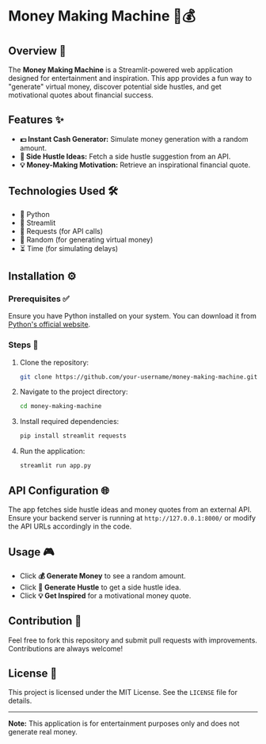 # Money Making Machine 🚀💰

## Overview 📌
The **Money Making Machine** is a Streamlit-powered web application designed for entertainment and inspiration. This app provides a fun way to "generate" virtual money, discover potential side hustles, and get motivational quotes about financial success.

## Features ✨
- **💵 Instant Cash Generator:** Simulate money generation with a random amount.
- **💼 Side Hustle Ideas:** Fetch a side hustle suggestion from an API.
- **💡 Money-Making Motivation:** Retrieve an inspirational financial quote.

## Technologies Used 🛠️
- 🐍 Python
- 🎨 Streamlit
- 🔗 Requests (for API calls)
- 🎲 Random (for generating virtual money)
- ⏳ Time (for simulating delays)

## Installation ⚙️
### Prerequisites ✅
Ensure you have Python installed on your system. You can download it from [Python's official website](https://www.python.org/downloads/).

### Steps 📌
1. Clone the repository:
   ```sh
   git clone https://github.com/your-username/money-making-machine.git
   ```
2. Navigate to the project directory:
   ```sh
   cd money-making-machine
   ```
3. Install required dependencies:
   ```sh
   pip install streamlit requests
   ```
4. Run the application:
   ```sh
   streamlit run app.py
   ```

## API Configuration 🌐
The app fetches side hustle ideas and money quotes from an external API. Ensure your backend server is running at `http://127.0.0.1:8000/` or modify the API URLs accordingly in the code.

## Usage 🎮
- Click **💰 Generate Money** to see a random amount.
- Click **🚀 Generate Hustle** to get a side hustle idea.
- Click **💡 Get Inspired** for a motivational money quote.

## Contribution 🤝
Feel free to fork this repository and submit pull requests with improvements. Contributions are always welcome!

## License 📜
This project is licensed under the MIT License. See the `LICENSE` file for details.

---
**Note:** This application is for entertainment purposes only and does not generate real money.

